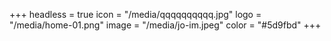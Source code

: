 +++
headless = true
icon = "/media/qqqqqqqqqq.jpg"
logo = "/media/home-01.png"
image = "/media/jo-im.jpeg"
color = "#5d9fbd"
+++
